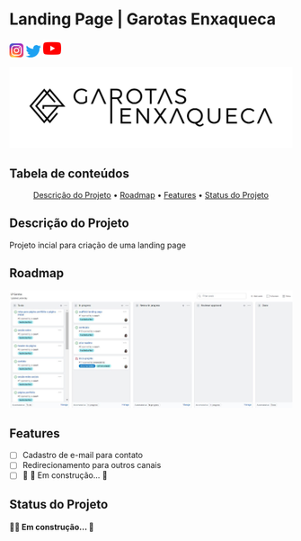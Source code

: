 # Landing Page | Garotas Enxaqueca

[![Instagram](./static/instagram-logo.png)](https://instagram.com/garotasenxaqueca)
[![Twitter](./static/twitter-logo.png)](https://twitter.com/calmacah)
[![Youtube](./static/youtube-logo.png)](https://www.youtube.com/c/garotasenxaqueca)

![](./static/01_GE_Logo_black.png)

## Tabela de conteúdos

<p align="center">
 <a href="#Descrição do Projeto">Descrição do Projeto</a> •
 <a href="#roadmap">Roadmap</a> • 
 <a href="#Features">Features</a> • 
 <a href="#Status do Projeto">Status do Projeto</a>
</p>

## Descrição do Projeto
<p> Projeto incial para criação de uma landing page</p>

## Roadmap
![](./static/road.jpg)

## Features

- [ ] Cadastro de e-mail para contato
- [ ] Redirecionamento para outros canais
- [ ] 🚧 🚀 Em construção...  🚧

## Status do Projeto
<h4> 
	🚧🚀 Em construção...  🚧
</h4>